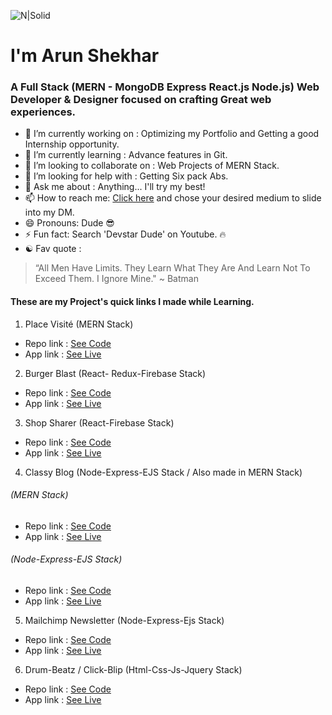 ![N|Solid](https://i.ibb.co/zHHTPmJ/linkedin-banner-2.jpg)
# I'm Arun Shekhar
### A Full Stack (MERN - MongoDB Express React.js Node.js) Web Developer & Designer focused on crafting Great web experiences. 

- 🔭 I’m currently working on : Optimizing my Portfolio and Getting a good Internship opportunity.
- 🔱 I’m currently learning : Advance features in Git.
- 👯 I’m looking to collaborate on : Web Projects of MERN Stack.
- 🤔 I’m looking for help with : Getting Six pack Abs.
- 💬 Ask me about : Anything... I'll try my best! 
- 📫 How to reach me: <a  href="https://devstardude.web.app/" target="_blank">Click here</a> and chose your desired medium to slide into my DM. 
- 😄 Pronouns: Dude 😎
- ⚡ Fun fact: Search 'Devstar Dude' on Youtube. 🔥
- ☯ Fav quote :
>  “All Men Have Limits. They Learn What They Are And Learn Not To Exceed Them. I Ignore Mine." ~ Batman

#### These are my Project's quick links I made while Learning.
1) Place Visité (MERN Stack)
- Repo link : <a href="https://github.com/imdude001/Places-visite-firebase-image-upload" >See Code</a>
- App link : <a href="https://myplace009.web.app/">See Live</a> 
 
2) Burger Blast (React- Redux-Firebase Stack)  
- Repo link : <a href="https://github.com/imdude001/Burger-Blast" >See Code</a>
- App link : <a href="https://burger-blast.web.app/">See Live</a>

3) Shop Sharer (React-Firebase Stack)
- Repo link : <a href="https://github.com/imdude001/Shop-Sharer">See Code</a>
- App link : <a href="https://shopsharer009.web.app/" >See Live</a>

4) Classy Blog (Node-Express-EJS Stack / Also made in MERN Stack)
 ###### (MERN Stack)
- Repo link : <a href="https://github.com/imdude001/Classy-Blog-MERN">See Code</a>
- App link : <a href="https://classyblog-react.web.app/">See Live</a>
 ###### (Node-Express-EJS Stack)
- Repo link : <a href="https://github.com/imdude001/classy_blog" >See Code</a>
- App link : <a href="https://classyblog.herokuapp.com/">See Live</a>

5) Mailchimp Newsletter (Node-Express-Ejs Stack)
- Repo link : <a href="https://github.com/imdude001/newsletter" >See Code</a>
- App link : <a href="https://mailchimpnewsletterproject.herokuapp.com/" >See Live</a>

6) Drum-Beatz / Click-Blip (Html-Css-Js-Jquery Stack)
- Repo link : <a href="https://github.com/imdude001/Drum-Beatz" > See Code</a>
- App link : <a href="https://imdude001.github.io/Drum-Beatz/" >See Live</a>

<!--
**imdude001/imdude001** is a ✨ _special_ ✨ repository because its `README.md` (this file) appears on your GitHub profile.

Here are some ideas to get you started:

- 🔭 I’m currently working on ...
- 🌱 I’m currently learning ...
- 👯 I’m looking to collaborate on ...
- 🤔 I’m looking for help with ...
- 💬 Ask me about ...
- 📫 How to reach me: ...
- 😄 Pronouns: ...
- ⚡ Fun fact: ...
-->
